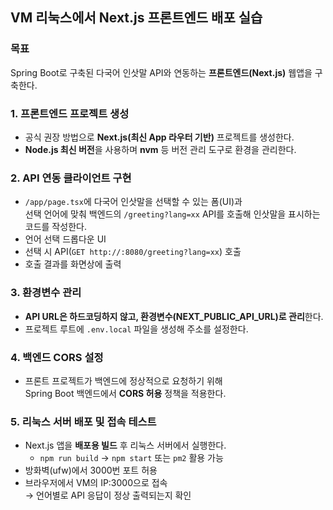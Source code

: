 ## VM 리눅스에서 Next.js 프론트엔드 배포 실습

### 목표

Spring Boot로 구축된 다국어 인삿말 API와 연동하는 **프론트엔드(Next.js)** 웹앱을 구축한다.

### 1. 프론트엔드 프로젝트 생성

- 공식 권장 방법으로 **Next.js(최신 App 라우터 기반)** 프로젝트를 생성한다.
- **Node.js 최신 버전**을 사용하며 **nvm** 등 버전 관리 도구로 환경을 관리한다.

### 2. API 연동 클라이언트 구현

- `/app/page.tsx`에 다국어 인삿말을 선택할 수 있는 폼(UI)과  
  선택 언어에 맞춰 백엔드의 `/greeting?lang=xx` API를 호출해 인삿말을 표시하는 코드를 작성한다.
- 언어 선택 드롭다운 UI
- 선택 시 API(`GET http://:8080/greeting?lang=xx`) 호출
- 호출 결과를 화면상에 출력

### 3. 환경변수 관리

- **API URL은 하드코딩하지 않고, 환경변수(NEXT_PUBLIC_API_URL)로 관리**한다.
- 프로젝트 루트에 `.env.local` 파일을 생성해 주소를 설정한다.

### 4. 백엔드 CORS 설정

- 프론트 프로젝트가 백엔드에 정상적으로 요청하기 위해  
  Spring Boot 백엔드에서 **CORS 허용** 정책을 적용한다.

### 5. 리눅스 서버 배포 및 접속 테스트

- Next.js 앱을 **배포용 빌드** 후 리눅스 서버에서 실행한다.
  - `npm run build` → `npm start` 또는 `pm2` 활용 가능
- 방화벽(ufw)에서 3000번 포트 허용
- 브라우저에서 VM의 IP:3000으로 접속  
  → 언어별로 API 응답이 정상 출력되는지 확인
